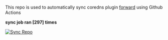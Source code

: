 This repo is used to automatically sync coredns plugin [forward](https://github.com/QZLin/forward) using Github Actions

**sync job ran [297] times**

[![Sync Repo](https://github.com/QZLin/coredns-extract/actions/workflows/sync.yaml/badge.svg)](https://github.com/QZLin/coredns-extract/actions/workflows/sync.yaml)
